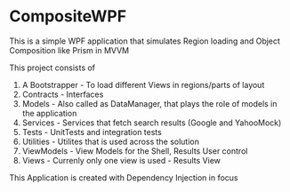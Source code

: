 # CompositeWPF

This is a simple WPF application that simulates Region loading and Object Composition like Prism in MVVM

This project consists of 

1. A Bootstrapper - To load different Views in regions/parts of layout
2. Contracts - Interfaces 
3. Models - Also called as DataManager, that plays the role of models in the application
4. Services - Services that fetch search results (Google and YahooMock)
5. Tests - UnitTests and integration tests
6. Utilities - Utilites that is used across the solution
7. ViewModels - View Models for the Shell, Results User control
8. Views - Currenly only one view is used - Results View

This Application is created with Dependency Injection in focus

